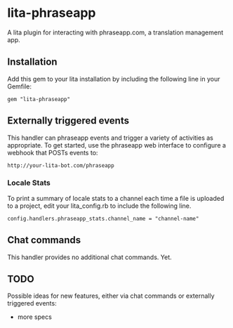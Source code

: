 # lita-phraseapp

A lita plugin for interacting with phraseapp.com, a translation management app.

## Installation

Add this gem to your lita installation by including the following line in your Gemfile:

    gem "lita-phraseapp"

## Externally triggered events

This handler can phraseapp events and trigger a variety of activities as appropriate. To
get started, use the phraseapp web interface to configure a webhook that POSTs events to:

    http://your-lita-bot.com/phraseapp

### Locale Stats

To print a summary of locale stats to a channel each time a file is uploaded to a project,
edit your lita\_config.rb to include the following line.

    config.handlers.phraseapp_stats.channel_name = "channel-name"

## Chat commands

This handler provides no additional chat commands. Yet.

## TODO

Possible ideas for new features, either via chat commands or externally triggered events:

* more specs
